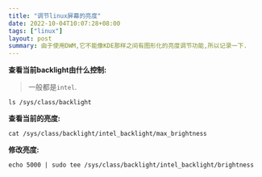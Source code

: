 ```yaml
---
title: "调节linux屏幕的亮度"
date: 2022-10-04T10:07:28+08:00
tags: ["linux"]
layout: post
summary: 由于使用DWM,它不能像KDE那样之间有图形化的亮度调节功能,所以记录一下.
---
```


**查看当前backlight由什么控制:**

> 一般都是`intel`.

```shell
ls /sys/class/backlight
```

**查看当前的亮度:**

```shell
cat /sys/class/backlight/intel_backlight/max_brightness
```

**修改亮度:**

```shell
echo 5000 | sudo tee /sys/class/backlight/intel_backlight/brightness
```
